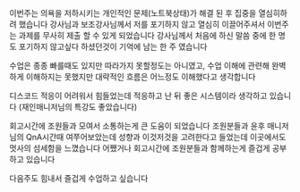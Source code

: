 이번주는 의욕을 저하시키는 개인적인 문제(노트북상태)가 해결 된 후 집중을 열심히하려 했습니다
강사님과 보조강사님께서 저를 포기하지 않고 열심히 이끌어주셔서 이번주는 과제를 무사히 제출 할 수 있게 되었습니다 강사님께서 처음에 하신 말씀 중에 한 명도 포기하지 않고싶다 하셨던것이 기억에 남는 한 주 였습니다

수업은 종종 빠를때도 있지만 따라가지 못할정도는 아니였고, 수업 이해에 관련해 완벽하게 이해하지는 못했지만 대략적인 흐름은 어느정도 이해했다고 생각합니다

디스코드 적응이 어려워서 힘들었는데 적응하고 난 뒤 좋은 시스템이라 생각하고 있습니다 (재인매니저님의 특강도 좋았습니다)

회고시간에 조원들과 모여서 소통하는게 큰 도움이 되었습니다 조원분들과 윤후 매니저님의 QnA시간때 여쭈어보았는데 성향과 이것저것을 고려한다고 들었는데 이곳에서도 멋사의 섬세함을 느꼈습니다 어쨌거나 회고시간에 조원분들과 함께하는게 즐겁게 공부하고 있습니다

다음주도 힘내서 즐겁게 수업하고 싶습니다
